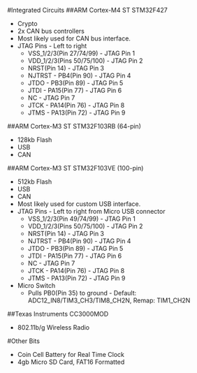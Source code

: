 #Integrated Circuits
##ARM Cortex-M4 ST STM32F427
* Crypto
* 2x CAN bus controllers
* Most likely used for CAN bus interface.
* JTAG Pins - Left to right
	* VSS_1/2/3(Pin 27/74/99) - JTAG Pin 1
	* VDD_1/2/3(Pins 50/75/100) - JTAG Pin 2
	* NRST(Pin 14) - JTAG Pin 3
	* NJTRST - PB4(Pin 90) - JTAG Pin 4
	* JTDO - PB3(Pin 89) - JTAG Pin 5
	* JTDI - PA15(Pin 77) - JTAG Pin 6
	* NC - JTAG Pin 7
	* JTCK - PA14(Pin 76) - JTAG Pin 8
	* JTMS - PA13(Pin 72) - JTAG Pin 9

##ARM Cortex-M3 ST STM32F103RB (64-pin)
* 128kb Flash
* USB
* CAN

##ARM Cortex-M3 ST STM32F103VE (100-pin)
* 512kb Flash
* USB
* CAN
* Most likely used for custom USB interface.
* JTAG Pins - Left to right from Micro USB connector
	* VSS_1/2/3(Pin 49/74/99) - JTAG Pin 1
	* VDD_1/2/3(Pins 50/75/100) - JTAG Pin 2
	* NRST(Pin 14) - JTAG Pin 3
	* NJTRST - PB4(Pin 90) - JTAG Pin 4
	* JTDO - PB3(Pin 89) - JTAG Pin 5
	* JTDI - PA15(Pin 77) - JTAG Pin 6
	* NC - JTAG Pin 7
	* JTCK - PA14(Pin 76) - JTAG Pin 8
	* JTMS - PA13(Pin 72) - JTAG Pin 9
* Micro Switch
	* Pulls PB0(Pin 35) to ground - Default: ADC12_IN8/TIM3_CH3/TIM8_CH2N, Remap: TIM1_CH2N

##Texas Instruments CC3000MOD
* 802.11b/g Wireless Radio

#Other Bits
* Coin Cell Battery for Real Time Clock
* 4gb Micro SD Card, FAT16 Formatted